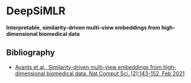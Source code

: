 # DeepSiMLR

__Interpretable, similarity-driven multi-view embeddings from high-dimensional biomedical data__

## Bibliography

* [Avants et al., Similarity-driven multi-view embeddings from high-dimensional biomedical data.  Nat Comput Sci.  (2):143-152, Feb 2021](https://pubmed.ncbi.nlm.nih.gov/33796865/)
